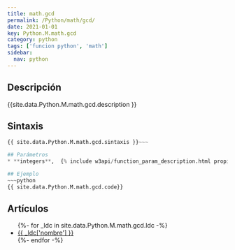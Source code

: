 ```yaml
---
title: math.gcd
permalink: /Python/math/gcd/
date: 2021-01-01
key: Python.M.math.gcd
category: python
tags: ['funcion python', 'math']
sidebar: 
  nav: python
---
```


## Descripción
{{site.data.Python.M.math.gcd.description }}

## Sintaxis
~~~python
{{ site.data.Python.M.math.gcd.sintaxis }}~~~

## Parámetros
* **integers**,  {% include w3api/function_param_description.html propiedad=site.data.Python.M.math.gcd valor="integers" %}

## Ejemplo
~~~python
{{ site.data.Python.M.math.gcd.code}}
~~~

## Artículos
<ul>
{%- for _ldc in site.data.Python.M.math.gcd.ldc -%}
   <li>
       <a href="{{_ldc['url'] }}">{{ _ldc['nombre'] }}</a>
   </li>
{%- endfor -%}
</ul>
